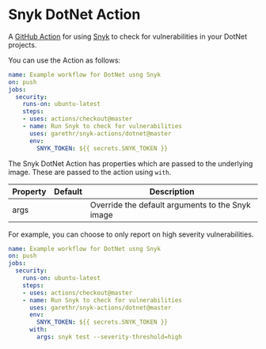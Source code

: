 # Snyk DotNet Action

A [GitHub Action](https://github.com/features/actions) for using [Snyk](https://snyk.io) to check for
vulnerabilities in your DotNet projects.

You can use the Action as follows:

```yaml
name: Example workflow for DotNet usng Snyk 
on: push
jobs:
  security:
    runs-on: ubuntu-latest
    steps:
    - uses: actions/checkout@master
    - name: Run Snyk to check for vulnerabilities
      uses: garethr/snyk-actions/dotnet@master
      env:
        SNYK_TOKEN: ${{ secrets.SNYK_TOKEN }}
```

The Snyk DotNet Action has properties which are passed to the underlying image. These are
passed to the action using `with`.

| Property | Default | Description |
| --- | --- | --- |
| args |   | Override the default arguments to the Snyk image |

For example, you can choose to only report on high severity vulnerabilities.

```yaml
name: Example workflow for DotNet usng Snyk 
on: push
jobs:
  security:
    runs-on: ubuntu-latest
    steps:
    - uses: actions/checkout@master
    - name: Run Snyk to check for vulnerabilities
      uses: garethr/snyk-actions/dotnet@master
      env:
        SNYK_TOKEN: ${{ secrets.SNYK_TOKEN }}
      with:
        args: snyk test --severity-threshold=high
```
